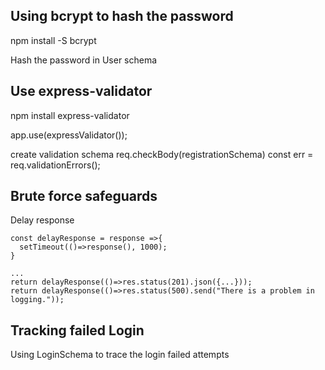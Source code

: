 
## Using bcrypt to hash the password
  npm install -S bcrypt

  Hash the password in User schema
  
## Use express-validator 
  npm install express-validator
  
  app.use(expressValidator());

  create validation schema
  req.checkBody(registrationSchema)
  const err = req.validationErrors();

## Brute force safeguards
  Delay response
  ```
  const delayResponse = response =>{
    setTimeout(()=>response(), 1000);
  }

  ...
  return delayResponse(()=>res.status(201).json({...}));
  return delayResponse(()=>res.status(500).send("There is a problem in logging."));
 ```

## Tracking failed Login
  Using LoginSchema to trace the login failed attempts

